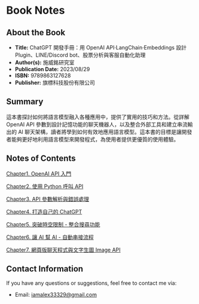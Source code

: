 # Book Notes

## About the Book

- **Title:** ChatGPT 開發手冊：用 OpenAI API‧LangChain‧Embeddings 設計 Plugin、LINE/Discord bot、股票分析與客服自動化助理
- **Author(s):** 施威銘研究室
- **Publication Date:** 2023/08/29
- **ISBN:** 9789863127628
- **Publisher:** 旗標科技股份有限公司

## Summary

這本書探討如何將語言模型融入各種應用中，提供了實用的技巧和方法。從詳解 OpenAI API 參數到設計記憶功能的聊天機器人，以及整合外部工具和建立串流輸出的 AI 聊天架構，讀者將學到如何有效地應用語言模型。這本書的目標是讓開發者能夠更好地利用語言模型來開發程式，為使用者提供更優質的使用體驗。

## Notes of Contents

[Chapter1. OpenAI API 入門](https://hackmd.io/@U3f2IzHERbymAst2-lDdjA/S1cNMYi6T)

[Chapter2. 使用 Python 呼叫 API](https://hackmd.io/@U3f2IzHERbymAst2-lDdjA/HyZBg5ia6)

[Chapter3. API 參數解析與錯誤處理](https://hackmd.io/@U3f2IzHERbymAst2-lDdjA/BJWNtsh6p)

[Chapter4. 打造自己的 ChatGPT](https://hackmd.io/@112356044/Hk81U96Tp)

[Chapter5. 突破時空限制 - 整合搜尋功能](https://hackmd.io/@112356044/HkbVM-ApT)

[Chapter6. 讓 AI 幫 AI - 自動串接流程](https://hackmd.io/@112356044/r1Ke-GR6T)

[Chapter7. 網頁版聊天程式與文字生圖 Image API](https://hackmd.io/@112356044/Hyf-AvgAT)



## Contact Information

If you have any questions or suggestions, feel free to contact me via:

- Email: iamalex33329@gmail.com